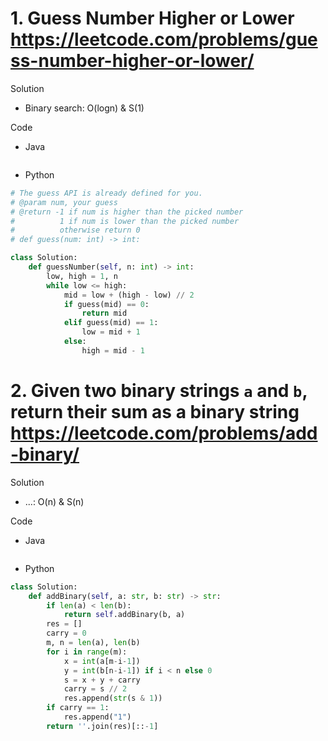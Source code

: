 # 1. Guess Number Higher or Lower https://leetcode.com/problems/guess-number-higher-or-lower/

Solution

- Binary search: O(logn) & S(1)

Code

- Java

```java

```

- Python

```python
# The guess API is already defined for you.
# @param num, your guess
# @return -1 if num is higher than the picked number
#          1 if num is lower than the picked number
#          otherwise return 0
# def guess(num: int) -> int:

class Solution:
    def guessNumber(self, n: int) -> int:
        low, high = 1, n
        while low <= high:
            mid = low + (high - low) // 2
            if guess(mid) == 0:
                return mid
            elif guess(mid) == 1:
                low = mid + 1
            else:
                high = mid - 1
```

# 2. Given two binary strings `a` and `b`, return their sum as a binary string https://leetcode.com/problems/add-binary/

Solution

- ...: O(n) & S(n)

Code

- Java

```java

```

- Python

```python
class Solution:
    def addBinary(self, a: str, b: str) -> str:
        if len(a) < len(b):
            return self.addBinary(b, a)
        res = []
        carry = 0
        m, n = len(a), len(b)
        for i in range(m):
            x = int(a[m-i-1])
            y = int(b[n-i-1]) if i < n else 0
            s = x + y + carry
            carry = s // 2
            res.append(str(s & 1))
        if carry == 1:
            res.append("1")
        return ''.join(res)[::-1]
```